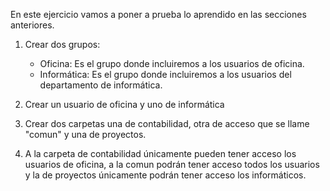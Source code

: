 En este ejercicio vamos a poner a prueba lo aprendido en las secciones anteriores.

1. Crear dos grupos:
    - Oficina: Es el grupo donde incluiremos a los usuarios de oficina. 
    - Informática: Es el grupo donde incluiremos a los usuarios del departamento de informática.

2. Crear un usuario de oficina y uno de informática 

3. Crear dos carpetas una de contabilidad, otra de acceso que se llame "comun" y una de proyectos.

4. A la carpeta de contabilidad únicamente pueden tener acceso los usuarios de oficina, a la comun podrán tener acceso todos los usuarios y la de proyectos únicamente podrán tener acceso los informáticos.
